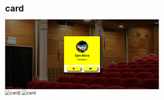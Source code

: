 # card
![card](https://raw.githubusercontent.com/setyabudipratama/component/main/gambar/card15.png)
![card](https://raw.githubusercontent.com/setyabudipratama/component/main/gambar/card15_(2).png)]
![card](https://raw.githubusercontent.com/setyabudipratama/component/main/gambar/card15_(3).png)
